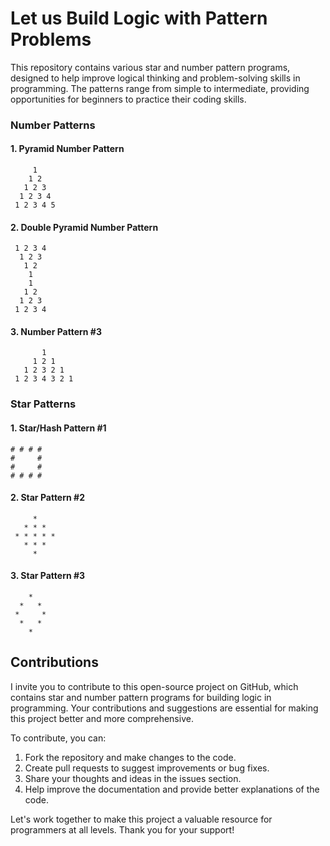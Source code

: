 # Let us Build Logic with Pattern Problems
This repository contains various star and number pattern programs, designed to help improve logical thinking and problem-solving skills in programming. The patterns range from simple to intermediate, providing opportunities for beginners to practice their coding skills.

### Number Patterns
#### 1. Pyramid Number Pattern
```
     1  
    1 2  
   1 2 3  
  1 2 3 4  
 1 2 3 4 5  
```

#### 2. Double Pyramid Number Pattern
```
 1 2 3 4
  1 2 3
   1 2
    1
    1
   1 2
  1 2 3
 1 2 3 4
```

#### 3. Number Pattern #3
```
       1   
     1 2 1  
   1 2 3 2 1  
 1 2 3 4 3 2 1  
```


### Star Patterns
#### 1. Star/Hash Pattern #1
```
# # # #
#     #
#     #
# # # #
```

#### 2. Star Pattern #2
```
     *
   * * *
 * * * * *
   * * *
     *
```

#### 3. Star Pattern #3
```
    *
  *   *
 *     *
  *   *
    *
```

## Contributions

I invite you to contribute to this open-source project on GitHub, which contains star and number pattern programs for building logic in programming. Your contributions and suggestions are essential for making this project better and more comprehensive.  

To contribute, you can:

1. Fork the repository and make changes to the code.  
2. Create pull requests to suggest improvements or bug fixes.  
3. Share your thoughts and ideas in the issues section.  
4. Help improve the documentation and provide better explanations of the code.  

Let's work together to make this project a valuable resource for programmers at all levels. Thank you for your support!  

